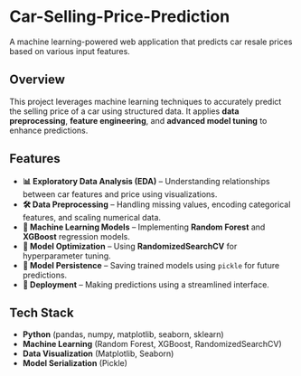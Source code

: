 # Car-Selling-Price-Prediction
A machine learning-powered web application that predicts car resale prices based on various input features.

## Overview
This project leverages machine learning techniques to accurately predict the selling price of a car using structured data. It applies **data preprocessing**, **feature engineering**, and **advanced model tuning** to enhance predictions.

## **Features**  
- **📊 Exploratory Data Analysis (EDA)** – Understanding relationships between car features and price using visualizations.  
- **🛠 Data Preprocessing** – Handling missing values, encoding categorical features, and scaling numerical data.  
- **🤖 Machine Learning Models** – Implementing **Random Forest** and **XGBoost** regression models.  
- **🎯 Model Optimization** – Using **RandomizedSearchCV** for hyperparameter tuning.  
- **💾 Model Persistence** – Saving trained models using `pickle` for future predictions.  
- **🚀 Deployment** – Making predictions using a streamlined interface.

## **Tech Stack**  
- **Python** (pandas, numpy, matplotlib, seaborn, sklearn)  
- **Machine Learning** (Random Forest, XGBoost, RandomizedSearchCV)  
- **Data Visualization** (Matplotlib, Seaborn)  
- **Model Serialization** (Pickle)  






